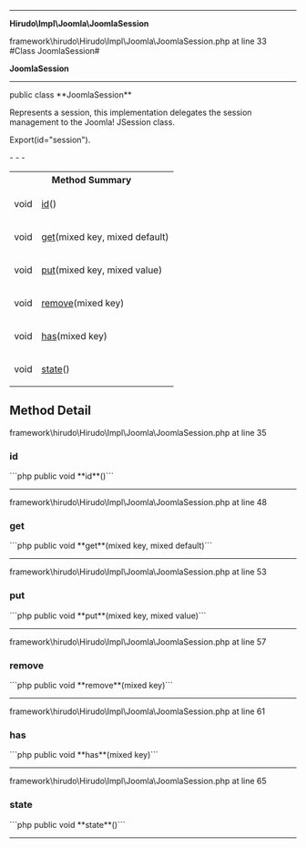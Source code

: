 - - -

**Hirudo\Impl\Joomla\JoomlaSession**
<div class="location">framework\hirudo\Hirudo\Impl\Joomla\JoomlaSession.php at line 33</div>
#Class JoomlaSession#

**JoomlaSession**


- - -

<p class="signature">public  class **JoomlaSession**</p>

<div class="comment" id="overview_description"><p>Represents a session, this implementation delegates the session management to
the Joomla! JSession class.</p></div>

<dl>
<dt>Export(id="session").</dt>
</dl>
- - -

<table id="summary_method">
<tr><th colspan="2">Method Summary</th></tr>
<tr>
<td class="type"> void</td>
<td class="description"><p class="name"><a href="#id">id</a>()</p></td>
</tr>
<tr>
<td class="type"> void</td>
<td class="description"><p class="name"><a href="#get">get</a>(mixed key, mixed default)</p></td>
</tr>
<tr>
<td class="type"> void</td>
<td class="description"><p class="name"><a href="#put">put</a>(mixed key, mixed value)</p></td>
</tr>
<tr>
<td class="type"> void</td>
<td class="description"><p class="name"><a href="#remove">remove</a>(mixed key)</p></td>
</tr>
<tr>
<td class="type"> void</td>
<td class="description"><p class="name"><a href="#has">has</a>(mixed key)</p></td>
</tr>
<tr>
<td class="type"> void</td>
<td class="description"><p class="name"><a href="#state">state</a>()</p></td>
</tr>
</table>

<h2 id="detail_method">Method Detail</h2>
<div class="location">framework\hirudo\Hirudo\Impl\Joomla\JoomlaSession.php at line 35</div>
<h3 id="id()">id</h3>
```php
public  void **id**()```
<div class="details">
</div>

- - -

<div class="location">framework\hirudo\Hirudo\Impl\Joomla\JoomlaSession.php at line 48</div>
<h3 id="get()">get</h3>
```php
public  void **get**(mixed key, mixed default)```
<div class="details">
</div>

- - -

<div class="location">framework\hirudo\Hirudo\Impl\Joomla\JoomlaSession.php at line 53</div>
<h3 id="put()">put</h3>
```php
public  void **put**(mixed key, mixed value)```
<div class="details">
</div>

- - -

<div class="location">framework\hirudo\Hirudo\Impl\Joomla\JoomlaSession.php at line 57</div>
<h3 id="remove()">remove</h3>
```php
public  void **remove**(mixed key)```
<div class="details">
</div>

- - -

<div class="location">framework\hirudo\Hirudo\Impl\Joomla\JoomlaSession.php at line 61</div>
<h3 id="has()">has</h3>
```php
public  void **has**(mixed key)```
<div class="details">
</div>

- - -

<div class="location">framework\hirudo\Hirudo\Impl\Joomla\JoomlaSession.php at line 65</div>
<h3 id="state()">state</h3>
```php
public  void **state**()```
<div class="details">
</div>

- - -

